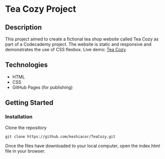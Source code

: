 # Tea Cozy Project

## Description

This project aimed to create a fictional tea shop website called Tea Cozy as part of a Codecademy project. The website is static and responsive and demonstrates the use of CSS flexbox.
Live demo: [Tea Cozy](https://keshiacor.github.io/TeaCozy/)

## Technologies

- HTML
- CSS
- GitHub Pages (for publishing)

## Getting Started

### Installation

Clone the repository

```
git clone https://github.com/keshiacor/TeaCozy.git
```

Once the files have downloaded to your local computer, open the index.html file in your browser.